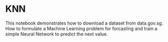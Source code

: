 # KNN
This notebook demonstrates how to download a dataset from data.gov.sg. How to formulate a Machine Learning problem for forcasting and train a simple Neural Network to predict the next value.
